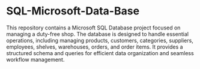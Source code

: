 # SQL-Microsoft-Data-Base
This repository contains a Microsoft SQL Database project focused on managing a duty-free shop. The database is designed to handle essential operations, including managing products, customers, categories, suppliers, employees, shelves, warehouses, orders, and order items. It provides a structured schema and queries for efficient data organization and seamless workflow management.
